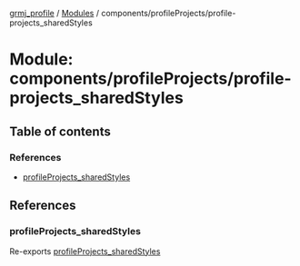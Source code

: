 [grmj_profile](../README.md) / [Modules](../modules.md) / components/profileProjects/profile-projects\_sharedStyles

# Module: components/profileProjects/profile-projects\_sharedStyles

## Table of contents

### References

- [profileProjects\_sharedStyles](components_profileProjects_profile_projects_sharedStyles.md#profileprojects_sharedstyles)

## References

### profileProjects\_sharedStyles

Re-exports [profileProjects_sharedStyles](../interfaces/interfaces_interfaces.profileProjects_sharedStyles.md)
